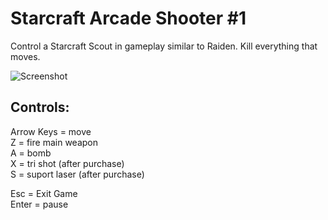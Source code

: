 # Starcraft Arcade Shooter #1

Control a Starcraft Scout in gameplay similar to Raiden. Kill everything that moves.

![Screenshot](https://github.com/timeblade0/starcraft_arcade_shooter_1/blob/main/screenshot.png)

Controls:  
-------------------------  
Arrow Keys = move  
Z = fire main weapon  
A = bomb  
X = tri shot (after purchase)  
S = suport laser (after purchase)  

Esc = Exit Game  
Enter = pause  
